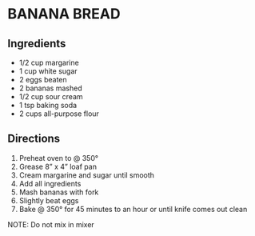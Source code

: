 # BANANA BREAD
## Ingredients

- 1/2 cup margarine
- 1 cup white sugar
- 2 eggs beaten
- 2 bananas mashed
- 1/2 cup sour cream
- 1 tsp baking soda
- 2 cups all-purpose flour

## Directions
1. Preheat oven to @ 350°
2. Grease 8” x 4” loaf pan
3. Cream margarine and sugar until smooth
4. Add all ingredients
5. Mash bananas with fork
6. Slightly beat eggs
7. Bake @ 350° for 45 minutes to an hour or until knife comes out clean

NOTE:  Do not mix in mixer

